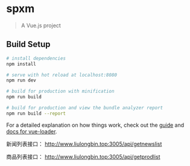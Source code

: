 # spxm

> A Vue.js project

## Build Setup

``` bash
# install dependencies
npm install

# serve with hot reload at localhost:8080
npm run dev

# build for production with minification
npm run build

# build for production and view the bundle analyzer report
npm run build --report
```

For a detailed explanation on how things work, check out the [guide](http://vuejs-templates.github.io/webpack/) and [docs for vue-loader](http://vuejs.github.io/vue-loader).

新闻列表接口：
http://www.liulongbin.top:3005/api/getnewslist

商品列表接口：
http://www.liulongbin.top:3005/api/getprodlist